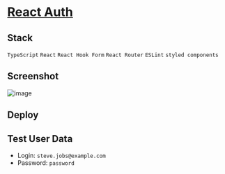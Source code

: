 # [React Auth](https://shaqi-dev.github.io/react-auth/)

## Stack
`TypeScript` `React` `React Hook Form` `React Router` `ESLint` `styled components`

## Screenshot
![image](https://user-images.githubusercontent.com/71282670/186270925-b3ead2ce-1c86-4aac-b946-26f8945d2641.png)
## Deploy

## Test User Data
- Login: `steve.jobs@example.com`
- Password: `password`

